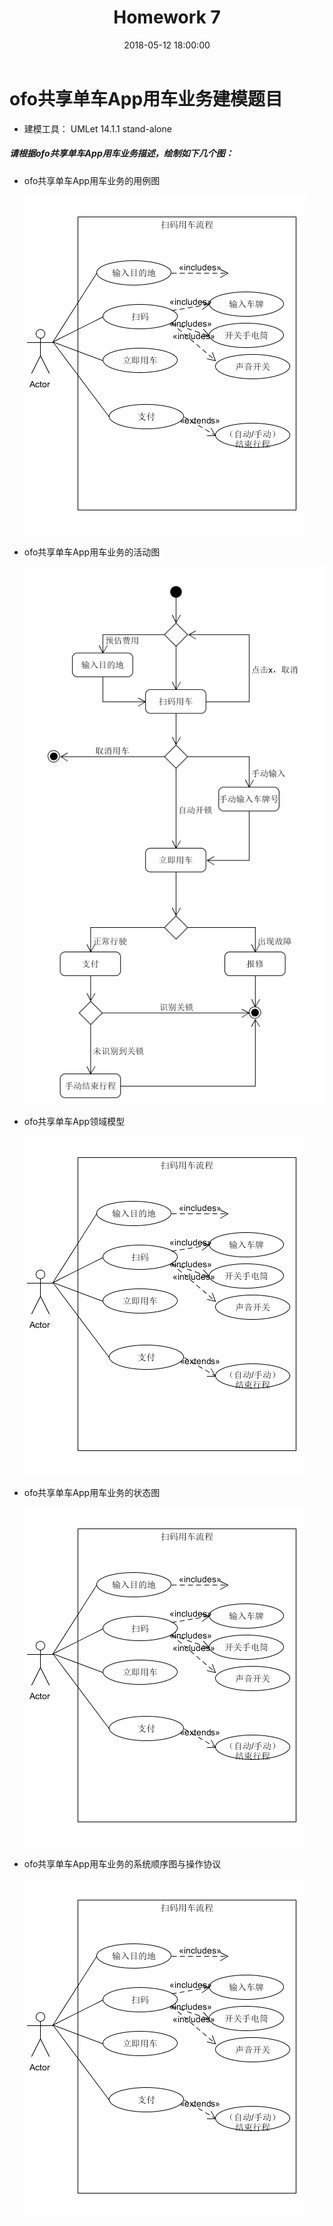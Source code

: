 ﻿---
layout: post
title: Homework 7
date: 2018-05-12 18:00:00
categories: Software
tags: 博客
excerpt: Software
---

# ofo共享单车App用车业务建模题目

- 建模工具： UMLet 14.1.1 stand-alone

##### 请根据ofo共享单车App用车业务描述，绘制如下几个图：
- ofo共享单车App用车业务的用例图
    
    ![1](/assets/Lesson9/1.png)
- ofo共享单车App用车业务的活动图
    
    ![2](/assets/Lesson9/2.png)
- ofo共享单车App领域模型
    
    ![3](/assets/Lesson9/1.png)
- ofo共享单车App用车业务的状态图
    
    ![4](/assets/Lesson9/1.png)
- ofo共享单车App用车业务的系统顺序图与操作协议
    
    ![5](/assets/Lesson9/1.png)